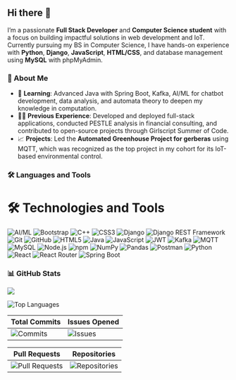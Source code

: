 ## Hi there 👋

I’m a passionate **Full Stack Developer** and **Computer Science student** with a focus on building impactful solutions in web development and IoT. Currently pursuing my BS in Computer Science, I have hands-on experience with **Python**, **Django**, **JavaScript**, **HTML/CSS**, and database management using **MySQL** with phpMyAdmin.

### 🌟 About Me
- 🌱 **Learning**: Advanced Java with Spring Boot, Kafka, AI/ML for chatbot development, data analysis, and automata theory to deepen my knowledge in computation.
- 🧑‍💻 **Previous Experience**: Developed and deployed full-stack applications, conducted PESTLE analysis in financial consulting, and contributed to open-source projects through Girlscript Summer of Code.
- 📈 **Projects**: Led the **Automated Greenhouse Project for gerberas** using MQTT, which was recognized as the top project in my cohort for its IoT-based environmental control.
  
### 🛠️ Languages and Tools

# 🛠️ Technologies and Tools

![AI/ML](https://img.shields.io/badge/AI%2FML-000000?style=for-the-badge&logo=ai&logoColor=white)
![Bootstrap](https://img.shields.io/badge/Bootstrap-563D7C?style=for-the-badge&logo=bootstrap&logoColor=white)
![C++](https://img.shields.io/badge/C++-00599C?style=for-the-badge&logo=c%2B%2B&logoColor=white)
![CSS3](https://img.shields.io/badge/CSS3-1572B6?style=for-the-badge&logo=css3&logoColor=white)
![Django](https://img.shields.io/badge/Django-092E20?style=for-the-badge&logo=django&logoColor=white)
![Django REST Framework](https://img.shields.io/badge/Django%20REST-092E20?style=for-the-badge&logo=django&logoColor=white)
![Git](https://img.shields.io/badge/Git-F05032?style=for-the-badge&logo=git&logoColor=white)
![GitHub](https://img.shields.io/badge/GitHub-181717?style=for-the-badge&logo=github&logoColor=white)
![HTML5](https://img.shields.io/badge/HTML5-E34F26?style=for-the-badge&logo=html5&logoColor=white)
![Java](https://img.shields.io/badge/Java-007396?style=for-the-badge&logo=java&logoColor=white)
![JavaScript](https://img.shields.io/badge/JavaScript-F7DF1E?style=for-the-badge&logo=javascript&logoColor=black)
![JWT](https://img.shields.io/badge/JWT-000000?style=for-the-badge&logo=jsonwebtokens&logoColor=white)
![Kafka](https://img.shields.io/badge/Kafka-231F20?style=for-the-badge&logo=apache-kafka&logoColor=white)
![MQTT](https://img.shields.io/badge/MQTT-660066?style=for-the-badge&logo=eclipse-mosquitto&logoColor=white)
![MySQL](https://img.shields.io/badge/MySQL-4479A1?style=for-the-badge&logo=mysql&logoColor=white)
![Node.js](https://img.shields.io/badge/Node.js-339933?style=for-the-badge&logo=node.js&logoColor=white)
![npm](https://img.shields.io/badge/npm-CB3837?style=for-the-badge&logo=npm&logoColor=white)
![NumPy](https://img.shields.io/badge/NumPy-013243?style=for-the-badge&logo=numpy&logoColor=white)
![Pandas](https://img.shields.io/badge/Pandas-150458?style=for-the-badge&logo=pandas&logoColor=white)
![Postman](https://img.shields.io/badge/Postman-FF6C37?style=for-the-badge&logo=postman&logoColor=white)
![Python](https://img.shields.io/badge/Python-3776AB?style=for-the-badge&logo=python&logoColor=white)
![React](https://img.shields.io/badge/React-61DAFB?style=for-the-badge&logo=react&logoColor=black)
![React Router](https://img.shields.io/badge/React%20Router-CA4245?style=for-the-badge&logo=react-router&logoColor=white)
![Spring Boot](https://img.shields.io/badge/Spring%20Boot-6DB33F?style=for-the-badge&logo=spring-boot&logoColor=white)


### 📊 GitHub Stats

![](https://github-readme-stats.vercel.app/api?username=Neh2005&show_icons=true&theme=radical&count_private=true&cache_seconds=1800)

![Top Languages](https://github-readme-stats.vercel.app/api/top-langs/?username=Neh2005&layout=compact&theme=radical&langs_count=10&count_private=true)


| Total Commits | Issues Opened |
|---------------|---------------|
| ![Commits](https://github-readme-stats.vercel.app/api?username=Neh2005&show_icons=true&count_private=true&include_all_commits=true&hide=prs,issues,contribs&title_color=333&icon_color=333&text_color=333&bg_color=ffffff&custom_title=Total%20Commits) | ![Issues](https://github-readme-stats.vercel.app/api?username=Neh2005&show_icons=true&count_private=true&hide=prs,contribs,commits&title_color=333&icon_color=333&text_color=333&bg_color=ffffff&custom_title=Issues%20Opened) |

| Pull Requests | Repositories |
|---------------|--------------|
| ![Pull Requests](https://github-readme-stats.vercel.app/api?username=Neh2005&show_icons=true&count_private=true&hide=issues,commits,contribs&title_color=333&icon_color=333&text_color=333&bg_color=ffffff&custom_title=Pull%20Requests) | ![Repositories](https://github-readme-stats.vercel.app/api?username=Neh2005&show_icons=true&count_private=true&hide=issues,commits,prs&title_color=333&icon_color=333&text_color=333&bg_color=ffffff&custom_title=Repositories) |


